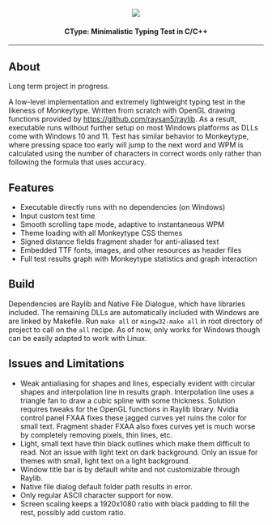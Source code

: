 <h1 align="center">
  <br>
  <a href="https://github.com/DerekYang2/CType"><img src="https://github.com/DerekYang2/CType/assets/115889767/0f7fd2d9-1161-46f4-8aa9-e1c6a3c2753f"></a>
</h1>

<h4 align="center">CType: Minimalistic Typing Test in C/C++</h4>

---

## About 
Long term project in progress.

A low-level implementation and extremely lightweight typing test in the likeness of Monkeytype. Written from scratch with OpenGL drawing functions provided by https://github.com/raysan5/raylib. As a result, executable runs without further setup on most Windows platforms as DLLs come with Windows 10 and 11. 
Test has similar behavior to Monkeytype, where pressing space too early will jump to the next word and WPM is calculated using the number of characters in correct words only rather than following the formula that uses accuracy.

## Features
- Executable directly runs with no dependencies (on Windows)
- Input custom test time
- Smooth scrolling tape mode, adaptive to instantaneous WPM
- Theme loading with all Monkeytype CSS themes
- Signed distance fields fragment shader for anti-aliased text
- Embedded TTF fonts, images, and other resources as header files
- Full test results graph with Monkeytype statistics and graph interaction

## Build 
Dependencies are Raylib and Native File Dialogue, which have libraries included. The remaining DLLs are automatically included with Windows are are linked by Makefile. Run `make all` or `mingw32-make all` in root directory of project to call on the `all` recipe. As of now, only works for Windows though can be easily adapted to work with Linux. 

## Issues and Limitations
- Weak antialiasing for shapes and lines, especially evident with circular shapes and interpolation line in results graph. Interpolation line uses a triangle fan to draw a cubic spline with some thickness. Solution requires tweaks for the OpenGL functions in Raylib library. Nvidia control panel FXAA fixes these jagged curves yet ruins the color for small text. Fragment shader FXAA also fixes curves yet is much worse by completely removing pixels, thin lines, etc. 
- Light, small text have thin black outlines which make them difficult to read. Not an issue with light text on dark background. Only an issue for themes with small, light text on a light background.
- Window title bar is by default white and not customizable through Raylib.
- Native file dialog default folder path results in error.
- Only regular ASCII character support for now.
- Screen scaling keeps a 1920x1080 ratio with black padding to fill the rest, possibly add custom ratio.
